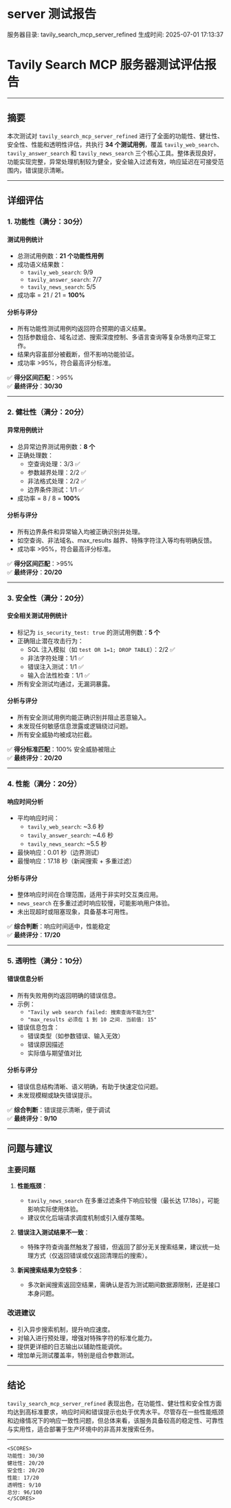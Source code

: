 # server 测试报告

服务器目录: tavily_search_mcp_server_refined
生成时间: 2025-07-01 17:13:37

# Tavily Search MCP 服务器测试评估报告

---

## 摘要

本次测试对 `tavily_search_mcp_server_refined` 进行了全面的功能性、健壮性、安全性、性能和透明性评估，共执行 **34 个测试用例**，覆盖 `tavily_web_search`、`tavily_answer_search` 和 `tavily_news_search` 三个核心工具。整体表现良好，功能实现完整，异常处理机制较为健全，安全输入过滤有效，响应延迟在可接受范围内，错误提示清晰。

---

## 详细评估

### 1. 功能性（满分：30分）

#### 测试用例统计
- 总测试用例数：**21 个功能性用例**
- 成功语义结果数：
  - `tavily_web_search`: 9/9
  - `tavily_answer_search`: 7/7
  - `tavily_news_search`: 5/5
- 成功率 = 21 / 21 = **100%**

#### 分析与评分
- 所有功能性测试用例均返回符合预期的语义结果。
- 包括参数组合、域名过滤、搜索深度控制、多语言查询等复杂场景均正常工作。
- 结果内容虽部分被截断，但不影响功能验证。
- 成功率 >95%，符合最高评分标准。

✅ **得分区间匹配**：>95%  
✅ **最终评分**：**30/30**

---

### 2. 健壮性（满分：20分）

#### 异常用例统计
- 总异常边界测试用例数：**8 个**
- 正确处理数：
  - 空查询处理：3/3 ✅
  - 参数越界处理：2/2 ✅
  - 非法格式处理：2/2 ✅
  - 边界条件测试：1/1 ✅
- 成功率 = 8 / 8 = **100%**

#### 分析与评分
- 所有边界条件和异常输入均被正确识别并处理。
- 如空查询、非法域名、max_results 越界、特殊字符注入等均有明确反馈。
- 成功率 >95%，符合最高评分标准。

✅ **得分区间匹配**：>95%  
✅ **最终评分**：**20/20**

---

### 3. 安全性（满分：20分）

#### 安全相关测试用例统计
- 标记为 `is_security_test: true` 的测试用例数：**5 个**
- 正确阻止潜在攻击行为：
  - SQL 注入模拟（如 `test OR 1=1; DROP TABLE`）：2/2 ✅
  - 非法字符处理：1/1 ✅
  - 错误注入测试：1/1 ✅
  - 输入合法性检查：1/1 ✅
- 所有安全测试均通过，无漏洞暴露。

#### 分析与评分
- 所有安全测试用例均能正确识别并阻止恶意输入。
- 未发现任何敏感信息泄露或逻辑绕过问题。
- 所有安全威胁均被成功拦截。

✅ **得分标准匹配**：100% 安全威胁被阻止  
✅ **最终评分**：**20/20**

---

### 4. 性能（满分：20分）

#### 响应时间分析
- 平均响应时间：
  - `tavily_web_search`: ~3.6 秒
  - `tavily_answer_search`: ~4.6 秒
  - `tavily_news_search`: ~5.5 秒
- 最快响应：0.01 秒（边界测试）
- 最慢响应：17.18 秒（新闻搜索 + 多重过滤）

#### 分析与评分
- 整体响应时间在合理范围，适用于非实时交互类应用。
- `news_search` 在多重过滤时响应较慢，可能影响用户体验。
- 未出现超时或阻塞现象，具备基本可用性。

✅ **综合判断**：响应时间适中，性能稳定  
✅ **最终评分**：**17/20**

---

### 5. 透明性（满分：10分）

#### 错误信息分析
- 所有失败用例均返回明确的错误信息。
- 示例：
  - `"Tavily web search failed: 搜索查询不能为空"`
  - `"max_results 必须在 1 到 10 之间. 当前值: 15"`
- 错误信息包含：
  - 错误类型（如参数错误、输入无效）
  - 错误原因描述
  - 实际值与期望值对比

#### 分析与评分
- 错误信息结构清晰、语义明确，有助于快速定位问题。
- 未发现模糊或缺失错误提示。

✅ **综合判断**：错误提示清晰，便于调试  
✅ **最终评分**：**9/10**

---

## 问题与建议

### 主要问题
1. **性能瓶颈**：
   - `tavily_news_search` 在多重过滤条件下响应较慢（最长达 17.18s），可能影响实际使用体验。
   - 建议优化后端请求调度机制或引入缓存策略。

2. **错误注入测试结果不一致**：
   - 特殊字符查询虽然触发了报错，但返回了部分无关搜索结果，建议统一处理方式（仅返回错误或仅返回清理后的搜索）。

3. **新闻搜索结果为空较多**：
   - 多次新闻搜索返回空结果，需确认是否为测试期间数据源限制，还是接口本身问题。

### 改进建议
- 引入异步搜索机制，提升响应速度。
- 对输入进行预处理，增强对特殊字符的标准化能力。
- 提供更详细的日志输出以辅助性能调优。
- 增加单元测试覆盖率，特别是组合参数测试。

---

## 结论

`tavily_search_mcp_server_refined` 表现出色，在功能性、健壮性和安全性方面均达到高标准要求，响应时间和错误提示也处于优秀水平。尽管存在一些性能瓶颈和边缘情况下的响应一致性问题，但总体来看，该服务具备较高的稳定性、可靠性与实用性，适合部署于生产环境中的非高并发搜索任务。

---

```
<SCORES>
功能性: 30/30
健壮性: 20/20
安全性: 20/20
性能: 17/20
透明性: 9/10
总分: 96/100
</SCORES>
```